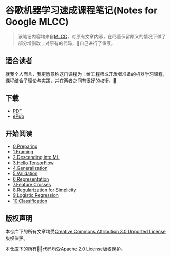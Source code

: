 # 谷歌机器学习速成课程笔记(Notes for Google MLCC)
> 该笔记内容均来自[MLCC](https://developers.google.com/machine-learning/crash-course)，对原有文章内容，在尽量保留原义的情况下做了部分增删改；对原有的代码，自己进行了重写。  

## 适合读者
就我个人而言，我更愿意称这门课程为：给工程师或开发者准备的机器学习课程，课程结合了理论与实践，并在两者之间有很好的权衡。

## 下载
- [PDF](./publish/kl_notes_for_mlcc.pdf)
- [ePub](./publish/kl_notes_for_mlcc.epub)

## 开始阅读
- [0.Preparing](./notes/0.Preparing.md)
- [1.Framing](./notes/1.Framing.md)
- [2.Descending into ML](./notes/2.Descending_into_ML.md)
- [3.Hello TensorFlow](./notes/3.Hello_TensorFlow.md)
- [4.Generalization](./notes/4.Generalization.md)
- [5.Validation](./notes/5.Validation.md)
- [6.Representation](./notes/6.Representation.md)
- [7.Feature Crosses](./notes/7.Feature_Crosses.md)
- [8.Regularization for Simplicity](./notes/8.Regularization_for_Simplicity.md)
- [9.Logistic Regression](./notes/9.Logistic_Regression.md)
- [10.Classification](./notes/10.Classification.md)

## 版权声明
本仓库下的所有文章均受[Creative Commons Attribution 3.0 Unported License](https://creativecommons.org/licenses/by/3.0/)版权保护。

本仓库下的所有代码均受[Apache 2.0 License](https://www.apache.org/licenses/LICENSE-2.0)版权保护。